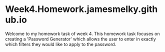 # Week4.Homework.jamesmelky.github.io

Welcome to my homework task of week 4. This homework task focuses on creating a 'Password Generator' which allows the user to enter in exactly which filters they would like to apply to the password.

